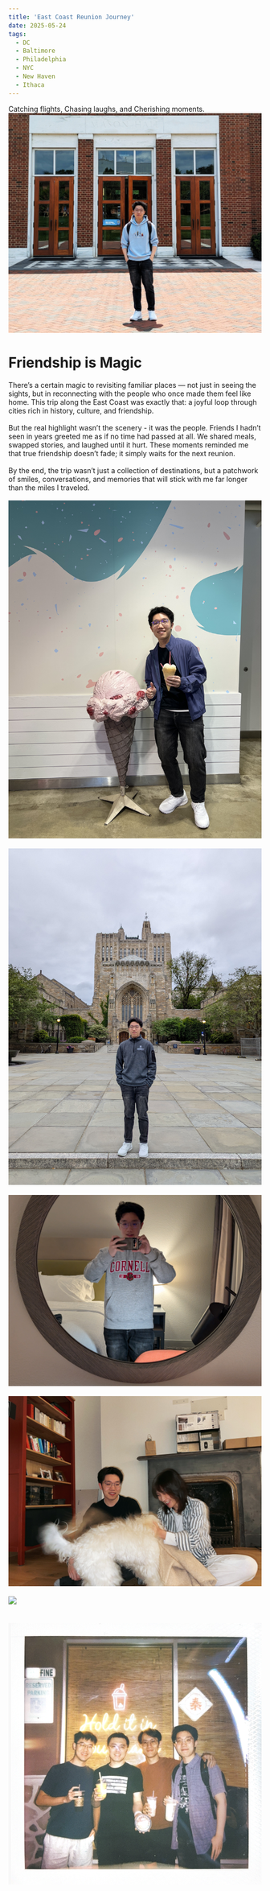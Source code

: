 ```yaml
---
title: 'East Coast Reunion Journey'
date: 2025-05-24
tags:
  - DC
  - Baltimore
  - Philadelphia
  - NYC
  - New Haven
  - Ithaca
---
```

Catching flights, Chasing laughs, and Cherishing moments.
<img src='/images/2025/PXL_20250519_165220556_exported_1251_1747712769914.jpg'>

Friendship is Magic
======

There’s a certain magic to revisiting familiar places — not just in seeing the sights, but in reconnecting with the people who once made them feel like home. This trip along the East Coast was exactly that: a joyful loop through cities rich in history, culture, and friendship.
<br>
<br>
But the real highlight wasn’t the scenery - it was the people. Friends I hadn’t seen in years greeted me as if no time had passed at all. We shared meals, swapped stories, and laughed until it hurt. These moments reminded me that true friendship doesn’t fade; it simply waits for the next reunion.
<br>
<br>
By the end, the trip wasn’t just a collection of destinations, but a patchwork of smiles, conversations, and memories that will stick with me far longer than the miles I traveled.
<br>
<br>
<img src='/images/2025/mmexport1747838861247.jpg'>
<br>
<br>
<img src='/images/2025/PXL_20250521_230859276.jpg'>
<br>
<br>
<img src='/images/2025/PXL_20250526_000659075~2.jpg'>
<br>
<br>
<img src='/images/2025/mmexport1747926165665.jpg'>
<br>
<br>
<img src='/images/2025/mmexport1748215994757.jpg'>
<br>
<br>
<br/><img src='/images/2025/Screenshot_20250518-211622~2.png'>
<br>
<br>